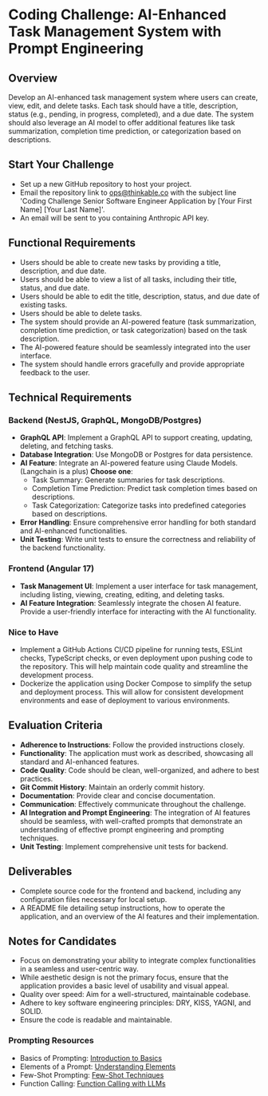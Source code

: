 # Coding Challenge: AI-Enhanced Task Management System with Prompt Engineering

## Overview
Develop an AI-enhanced task management system where users can create, view, edit, and delete tasks. Each task should have a title, description, status (e.g., pending, in progress, completed), and a due date. The system should also leverage an AI model to offer additional features like task summarization, completion time prediction, or categorization based on descriptions.

## Start Your Challenge
- Set up a new GitHub repository to host your project.
- Email the repository link to ops@thinkable.co with the subject line 'Coding Challenge Senior Software Engineer Application by [Your First Name] [Your Last Name]'.
- An email will be sent to you containing Anthropic API key.

## Functional Requirements
- Users should be able to create new tasks by providing a title, description, and due date.
- Users should be able to view a list of all tasks, including their title, status, and due date.
- Users should be able to edit the title, description, status, and due date of existing tasks.
- Users should be able to delete tasks.
- The system should provide an AI-powered feature (task summarization, completion time prediction, or task categorization) based on the task description.
- The AI-powered feature should be seamlessly integrated into the user interface.
- The system should handle errors gracefully and provide appropriate feedback to the user.

## Technical Requirements

### Backend (NestJS, GraphQL, MongoDB/Postgres)
- **GraphQL API**: Implement a GraphQL API to support creating, updating, deleting, and fetching tasks.
- **Database Integration**: Use MongoDB or Postgres for data persistence.
- **AI Feature**: Integrate an AI-powered feature using Claude Models. (Langchain is a plus) **Choose one**:
  - Task Summary: Generate summaries for task descriptions.
  - Completion Time Prediction: Predict task completion times based on descriptions.
  - Task Categorization: Categorize tasks into predefined categories based on descriptions.
- **Error Handling**: Ensure comprehensive error handling for both standard and AI-enhanced functionalities.
- **Unit Testing**: Write unit tests to ensure the correctness and reliability of the backend functionality.

### Frontend (Angular 17)
- **Task Management UI**: Implement a user interface for task management, including listing, viewing, creating, editing, and deleting tasks.
- **AI Feature Integration**: Seamlessly integrate the chosen AI feature. Provide a user-friendly interface for interacting with the AI functionality.

### Nice to Have
- Implement a GitHub Actions CI/CD pipeline for running tests, ESLint checks, TypeScript checks, or even deployment upon pushing code to the repository. This will help maintain code quality and streamline the development process.
- Dockerize the application using Docker Compose to simplify the setup and deployment process. This will allow for consistent development environments and ease of deployment to various environments.

## Evaluation Criteria
- **Adherence to Instructions**: Follow the provided instructions closely.
- **Functionality**: The application must work as described, showcasing all standard and AI-enhanced features.
- **Code Quality**: Code should be clean, well-organized, and adhere to best practices.
- **Git Commit History**: Maintain an orderly commit history.
- **Documentation**: Provide clear and concise documentation.
- **Communication**: Effectively communicate throughout the challenge.
- **AI Integration and Prompt Engineering**: The integration of AI features should be seamless, with well-crafted prompts that demonstrate an understanding of effective prompt engineering and prompting techniques.
- **Unit Testing**: Implement comprehensive unit tests for backend.

## Deliverables
- Complete source code for the frontend and backend, including any configuration files necessary for local setup.
- A README file detailing setup instructions, how to operate the application, and an overview of the AI features and their implementation.

## Notes for Candidates
- Focus on demonstrating your ability to integrate complex functionalities in a seamless and user-centric way.
- While aesthetic design is not the primary focus, ensure that the application provides a basic level of usability and visual appeal.
- Quality over speed: Aim for a well-structured, maintainable codebase.
- Adhere to key software engineering principles: DRY, KISS, YAGNI, and SOLID.
- Ensure the code is readable and maintainable.

### Prompting Resources
- Basics of Prompting: [Introduction to Basics](https://www.promptingguide.ai/introduction/basics)
- Elements of a Prompt: [Understanding Elements](https://www.promptingguide.ai/introduction/elements)
- Few-Shot Prompting: [Few-Shot Techniques](https://www.promptingguide.ai/techniques/fewshot)
- Function Calling:  [Function Calling with LLMs](https://www.promptingguide.ai/applications/function_calling)